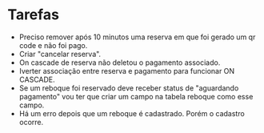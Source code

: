 # Tarefas

* Preciso remover após 10 minutos uma reserva em que foi gerado um qr code e não foi pago.
* Criar "cancelar reserva".
* On cascade de reserva não deletou o pagamento associado.
* Iverter associação entre reserva e pagamento para funcionar ON CASCADE.
* Se um reboque foi reservado deve receber status de "aguardando pagamento" vou ter que criar 
um campo na tabela reboque como esse campo.
* Há um erro depois que um reboque é cadastrado. Porém o cadastro ocorre.


